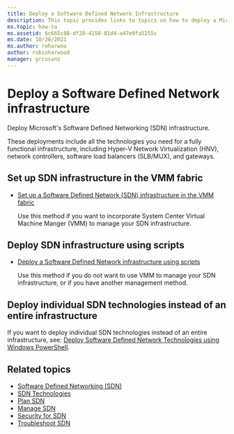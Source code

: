 ```yaml
---
title: Deploy a Software Defined Network Infrastructure
description: This topic provides links to topics on how to deploy a Microsoft Software Defined Network (SDN) infrastructure using scripts in Windows Server 2019 and 2016.
ms.topic: how-to
ms.assetid: 6c665c88-df28-4150-81d4-a47e9fa5255c
ms.date: 10/28/2021
ms.author: roharwoo
author: robinharwood
manager: grcusanz
---
```

# Deploy a Software Defined Network infrastructure

>

Deploy Microsoft's Software Defined Networking (SDN) infrastructure.

These deployments include all the technologies you need for a fully functional infrastructure, including Hyper-V Network Virtualization (HNV), network controllers, software load balancers (SLB/MUX), and gateways.

## Set up SDN infrastructure in the VMM fabric




-   [Set up a Software Defined Network (SDN) infrastructure in the VMM fabric](/system-center/vmm/deploy-sdn)

    Use this method if you want to incorporate System Center Virtual Machine Manger (VMM) to manage your SDN infrastructure.

## Deploy SDN infrastructure using scripts

-   [Deploy a Software Defined Network infrastructure using scripts](../../sdn/deploy/Deploy-a-Software-Defined-Network-infrastructure-using-scripts.md)

    Use this method if you do not want to use VMM to manage your SDN infrastructure, or if you have another management method.


## Deploy individual SDN technologies instead of an entire infrastructure
 If you want to deploy individual SDN technologies instead of an entire infrastructure, see:
[Deploy Software Defined Network Technologies using Windows PowerShell](Deploy-Software-Defined-Network-Technologies-using-Windows-PowerShell.md).








## Related topics
- [Software Defined Networking (SDN)](../software-defined-networking.md)
- [SDN Technologies](../technologies/Software-Defined-Networking-Technologies.md)
- [Plan SDN](/azure/azure-local/concepts/plan-software-defined-networking-infrastructure?context=/windows-server/context/windows-server-edge-networking)
- [Manage SDN](../manage/manage-sdn.md)
- [Security for SDN](/azure/azure-local/manage/nc-security?context=/windows-server/context/windows-server-edge-networking)
- [Troubleshoot SDN](../troubleshoot/Troubleshoot-Software-Defined-Networking.md)
